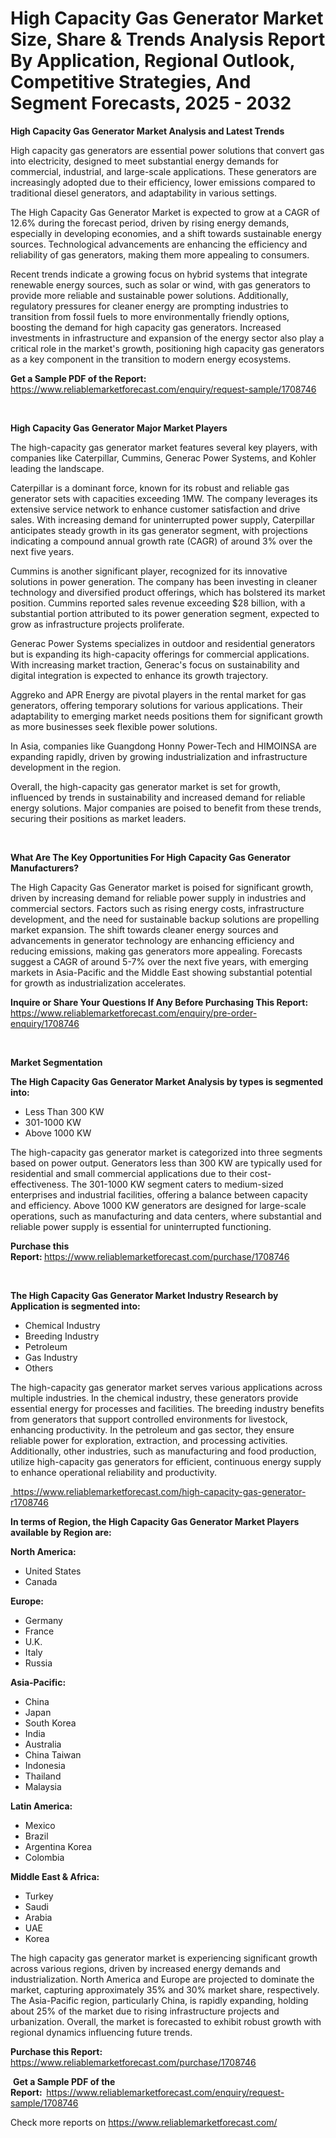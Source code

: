 <p><h1>High Capacity Gas Generator Market Size, Share & Trends Analysis Report By Application, Regional Outlook, Competitive Strategies, And Segment Forecasts, 2025 - 2032</h1></p><p><strong>High Capacity Gas Generator Market Analysis and Latest Trends</strong></p>
<p><p>High capacity gas generators are essential power solutions that convert gas into electricity, designed to meet substantial energy demands for commercial, industrial, and large-scale applications. These generators are increasingly adopted due to their efficiency, lower emissions compared to traditional diesel generators, and adaptability in various settings.</p><p>The High Capacity Gas Generator Market is expected to grow at a CAGR of 12.6% during the forecast period, driven by rising energy demands, especially in developing economies, and a shift towards sustainable energy sources. Technological advancements are enhancing the efficiency and reliability of gas generators, making them more appealing to consumers.</p><p>Recent trends indicate a growing focus on hybrid systems that integrate renewable energy sources, such as solar or wind, with gas generators to provide more reliable and sustainable power solutions. Additionally, regulatory pressures for cleaner energy are prompting industries to transition from fossil fuels to more environmentally friendly options, boosting the demand for high capacity gas generators. Increased investments in infrastructure and expansion of the energy sector also play a critical role in the market's growth, positioning high capacity gas generators as a key component in the transition to modern energy ecosystems.</p></p>
<p><strong>Get a Sample PDF of the Report:&nbsp;</strong> <a href="https://www.reliablemarketforecast.com/enquiry/request-sample/1708746?utm_campaign=2721&utm_medium=2&utm_source=Github&utm_content=ia&utm_term=07042025&utm_id=high-capacity-gas-generator">https://www.reliablemarketforecast.com/enquiry/request-sample/1708746</a></p>
<p>&nbsp;</p>
<p><strong>High Capacity Gas Generator Major Market Players</strong></p>
<p><p>The high-capacity gas generator market features several key players, with companies like Caterpillar, Cummins, Generac Power Systems, and Kohler leading the landscape. </p><p>Caterpillar is a dominant force, known for its robust and reliable gas generator sets with capacities exceeding 1MW. The company leverages its extensive service network to enhance customer satisfaction and drive sales. With increasing demand for uninterrupted power supply, Caterpillar anticipates steady growth in its gas generator segment, with projections indicating a compound annual growth rate (CAGR) of around 3% over the next five years.</p><p>Cummins is another significant player, recognized for its innovative solutions in power generation. The company has been investing in cleaner technology and diversified product offerings, which has bolstered its market position. Cummins reported sales revenue exceeding $28 billion, with a substantial portion attributed to its power generation segment, expected to grow as infrastructure projects proliferate.</p><p>Generac Power Systems specializes in outdoor and residential generators but is expanding its high-capacity offerings for commercial applications. With increasing market traction, Generac's focus on sustainability and digital integration is expected to enhance its growth trajectory.</p><p>Aggreko and APR Energy are pivotal players in the rental market for gas generators, offering temporary solutions for various applications. Their adaptability to emerging market needs positions them for significant growth as more businesses seek flexible power solutions.</p><p>In Asia, companies like Guangdong Honny Power-Tech and HIMOINSA are expanding rapidly, driven by growing industrialization and infrastructure development in the region.</p><p>Overall, the high-capacity gas generator market is set for growth, influenced by trends in sustainability and increased demand for reliable energy solutions. Major companies are poised to benefit from these trends, securing their positions as market leaders.</p></p>
<p>&nbsp;</p>
<p><strong>What Are The Key Opportunities For High Capacity Gas Generator Manufacturers?</strong></p>
<p><p>The High Capacity Gas Generator market is poised for significant growth, driven by increasing demand for reliable power supply in industries and commercial sectors. Factors such as rising energy costs, infrastructure development, and the need for sustainable backup solutions are propelling market expansion. The shift towards cleaner energy sources and advancements in generator technology are enhancing efficiency and reducing emissions, making gas generators more appealing. Forecasts suggest a CAGR of around 5-7% over the next five years, with emerging markets in Asia-Pacific and the Middle East showing substantial potential for growth as industrialization accelerates.</p></p>
<p><strong>Inquire or Share Your Questions If Any Before Purchasing This Report:</strong> <a href="https://www.reliablemarketforecast.com/enquiry/pre-order-enquiry/1708746?utm_campaign=2721&utm_medium=2&utm_source=Github&utm_content=ia&utm_term=07042025&utm_id=high-capacity-gas-generator">https://www.reliablemarketforecast.com/enquiry/pre-order-enquiry/1708746</a></p>
<p>&nbsp;</p>
<p><strong>Market Segmentation</strong></p>
<p><strong>The High Capacity Gas Generator Market Analysis by types is segmented into:</strong></p>
<p><ul><li>Less Than 300 KW</li><li>301-1000 KW</li><li>Above 1000 KW</li></ul></p>
<p><p>The high-capacity gas generator market is categorized into three segments based on power output. Generators less than 300 KW are typically used for residential and small commercial applications due to their cost-effectiveness. The 301-1000 KW segment caters to medium-sized enterprises and industrial facilities, offering a balance between capacity and efficiency. Above 1000 KW generators are designed for large-scale operations, such as manufacturing and data centers, where substantial and reliable power supply is essential for uninterrupted functioning.</p></p>
<p><strong>Purchase this Report:&nbsp;</strong><a href="https://www.reliablemarketforecast.com/purchase/1708746?utm_campaign=2721&utm_medium=2&utm_source=Github&utm_content=ia&utm_term=07042025&utm_id=high-capacity-gas-generator">https://www.reliablemarketforecast.com/purchase/1708746</a></p>
<p>&nbsp;</p>
<p><strong>The High Capacity Gas Generator Market Industry Research by Application is segmented into:</strong></p>
<p><ul><li>Chemical Industry</li><li>Breeding Industry</li><li>Petroleum</li><li>Gas Industry</li><li>Others</li></ul></p>
<p><p>The high-capacity gas generator market serves various applications across multiple industries. In the chemical industry, these generators provide essential energy for processes and facilities. The breeding industry benefits from generators that support controlled environments for livestock, enhancing productivity. In the petroleum and gas sector, they ensure reliable power for exploration, extraction, and processing activities. Additionally, other industries, such as manufacturing and food production, utilize high-capacity gas generators for efficient, continuous energy supply to enhance operational reliability and productivity.</p></p>
<p><a href="https://www.reliablemarketforecast.com/high-capacity-gas-generator-r1708746?utm_campaign=2721&utm_medium=2&utm_source=Github&utm_content=ia&utm_term=07042025&utm_id=high-capacity-gas-generator">&nbsp;https://www.reliablemarketforecast.com/high-capacity-gas-generator-r1708746</a></p>
<p><strong>In terms of Region, the High Capacity Gas Generator Market Players available by Region are:</strong></p>
<p>
    <p> <strong> North America: </strong>
        <ul>
            <li>United States</li>
            <li>Canada</li>
        </ul>
        </p> 
    <p> <strong> Europe: </strong>
        <ul>
            <li>Germany</li>
            <li>France</li>
            <li>U.K.</li>
            <li>Italy</li>
            <li>Russia</li>
        </ul>
        </p> 
    <p> <strong> Asia-Pacific: </strong>
        <ul>
            <li>China</li>
            <li>Japan</li>
            <li>South Korea</li>
            <li>India</li>
            <li>Australia</li>
            <li>China Taiwan</li>
            <li>Indonesia</li>
            <li>Thailand</li>
            <li>Malaysia</li>
        </ul>
        </p> 
    <p> <strong> Latin America: </strong>
        <ul>
            <li>Mexico</li>
            <li>Brazil</li>
            <li>Argentina Korea</li>
            <li>Colombia</li>
        </ul>
        </p> 
    <p> <strong> Middle East & Africa: </strong>
        <ul>
            <li>Turkey</li>
            <li>Saudi</li>
            <li>Arabia</li>
            <li>UAE</li>
            <li>Korea</li>
        </ul>
    </p>
    </p>
<p><p>The high capacity gas generator market is experiencing significant growth across various regions, driven by increased energy demands and industrialization. North America and Europe are projected to dominate the market, capturing approximately 35% and 30% market share, respectively. The Asia-Pacific region, particularly China, is rapidly expanding, holding about 25% of the market due to rising infrastructure projects and urbanization. Overall, the market is forecasted to exhibit robust growth with regional dynamics influencing future trends.</p></p>
<p><strong>Purchase this Report: </strong><a href="https://www.reliablemarketforecast.com/purchase/1708746?utm_campaign=2721&utm_medium=2&utm_source=Github&utm_content=ia&utm_term=07042025&utm_id=high-capacity-gas-generator">https://www.reliablemarketforecast.com/purchase/1708746</a></p>
<p>&nbsp;<strong>Get a Sample PDF of the Report:&nbsp;&nbsp;</strong><a href="https://www.reliablemarketforecast.com/enquiry/request-sample/1708746?utm_campaign=2721&utm_medium=2&utm_source=Github&utm_content=ia&utm_term=07042025&utm_id=high-capacity-gas-generator">https://www.reliablemarketforecast.com/enquiry/request-sample/1708746</a></p>
<p><strong></strong></p>
<p>Check more reports on <a href="https://www.reliablemarketforecast.com/?utm_campaign=2721&utm_medium=2&utm_source=Github&utm_content=ia&utm_term=07042025&utm_id=high-capacity-gas-generator">https://www.reliablemarketforecast.com/</a></p>
